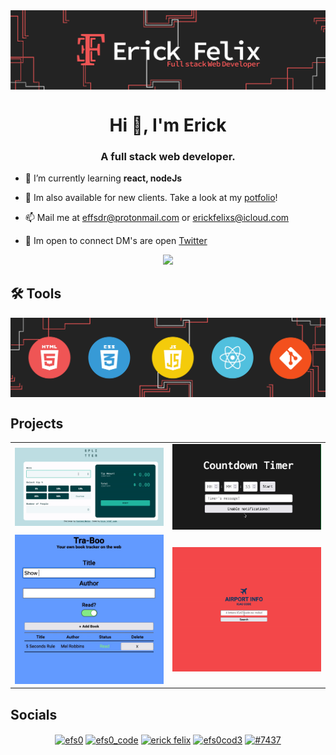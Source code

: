 <img align="center" src="https://github.com/efs0-cod3/efs0-cod3/blob/main/images/github-banner.png"/>

<h1 align="center">Hi 👋, I'm Erick</h1>
<h3 align="center">A full stack web developer.</h3>

- 🌱 I’m currently learning **react, nodeJs**
 
- 💼 Im also available for new clients. Take a look at my [potfolio](https://erickfelix.netlify.app/)!

- 📫 Mail me at [effsdr@protonmail.com](mailto:effsdr@protonmail.com) or [erickfelixs@icloud.com](mailto:erickfelixs@icloud.com)

- 💬 Im open to connect DM's are open [Twitter](https://twitter.com/efs0_code)

<div align="center">
  <img width="800" src="https://github-readme-streak-stats.herokuapp.com?user=efs0-cod3&theme=bear"/>
  </div>
  
## 🛠 Tools 
<img align="center" src="https://github.com/efs0-cod3/efs0-cod3/blob/main/images/github-banner-tech.png"/>


## Projects

<table>
 <tbody>
   <tr>
   <td><a href="https://efs0-cod3.github.io/tip-calc/"><img src="https://github.com/efs0-cod3/efs0-cod3/blob/main/images/splitter.gif"/></td>
    <td><a href="https://countdowntimr.netlify.app/"><img src="https://github.com/efs0-cod3/efs0-cod3/blob/main/images/countDown.gif"/></td>
  
   </tr>
     <tr>
   <td><a href="https://efs0-cod3.github.io/Tra-Boo/"><img src="https://github.com/efs0-cod3/Tra-Boo/blob/main/tra.gif"/></td>
     <td><a href="https://efs0-cod3.github.io/Airport_info/"><img heigth="100" src="https://github.com/efs0-cod3/efs0-cod3/blob/main/images/%20aviation.gif"/></td>
   </tr>
   </tbody>
</table>

## Socials

<p align="center">
<a href="https://codepen.io/efs0" target="blank"><img align="center" src="https://raw.githubusercontent.com/rahuldkjain/github-profile-readme-generator/master/src/images/icons/Social/codepen.svg" alt="efs0" height="30" width="40" /></a>
<a href="https://twitter.com/efs0_code" target="blank"><img align="center" src="https://raw.githubusercontent.com/rahuldkjain/github-profile-readme-generator/master/src/images/icons/Social/twitter.svg" alt="efs0_code" height="30" width="40" /></a>
<a href="https://linkedin.com/in/erick felix" target="blank"><img align="center" src="https://raw.githubusercontent.com/rahuldkjain/github-profile-readme-generator/master/src/images/icons/Social/linked-in-alt.svg" alt="erick felix" height="30" width="40" /></a>
<a href="https://instagram.com/efs0cod3" target="blank"><img align="center" src="https://raw.githubusercontent.com/rahuldkjain/github-profile-readme-generator/master/src/images/icons/Social/instagram.svg" alt="efs0cod3" height="30" width="40" /></a>
<a href="https://discord.gg/#7437" target="blank"><img align="center" src="https://raw.githubusercontent.com/rahuldkjain/github-profile-readme-generator/master/src/images/icons/Social/discord.svg" alt="#7437" height="30" width="40" /></a>
</p>

